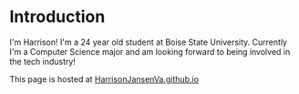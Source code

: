 # Introduction
I'm Harrison! I'm a 24 year old student at Boise State University. Currently I'm a Computer Science major and am looking forward to being involved in the tech industry! 

This page is hosted at [HarrisonJansenVa.github.io](https://harrisonjansenva/harrisonjansenva.github.io)
